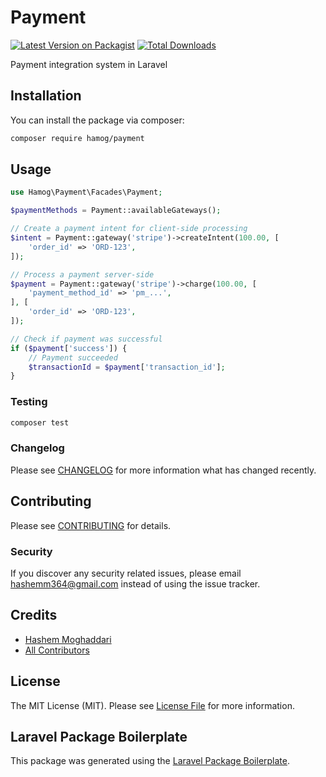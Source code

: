# Payment

[![Latest Version on Packagist](https://img.shields.io/packagist/v/hamog/payment.svg?style=flat-square)](https://packagist.org/packages/hamog/payment)
[![Total Downloads](https://img.shields.io/packagist/dt/hamog/payment.svg?style=flat-square)](https://packagist.org/packages/hamog/payment)

Payment integration system in Laravel
## Installation

You can install the package via composer:

```bash
composer require hamog/payment
```

## Usage

```php
use Hamog\Payment\Facades\Payment;

$paymentMethods = Payment::availableGateways();

// Create a payment intent for client-side processing
$intent = Payment::gateway('stripe')->createIntent(100.00, [
    'order_id' => 'ORD-123',
]);

// Process a payment server-side
$payment = Payment::gateway('stripe')->charge(100.00, [
    'payment_method_id' => 'pm_...',
], [
    'order_id' => 'ORD-123',
]);

// Check if payment was successful
if ($payment['success']) {
    // Payment succeeded
    $transactionId = $payment['transaction_id'];
}
```

### Testing

```bash
composer test
```

### Changelog

Please see [CHANGELOG](CHANGELOG.md) for more information what has changed recently.

## Contributing

Please see [CONTRIBUTING](CONTRIBUTING.md) for details.

### Security

If you discover any security related issues, please email hashemm364@gmail.com instead of using the issue tracker.

## Credits

-   [Hashem Moghaddari](https://github.com/hamog)
-   [All Contributors](../../contributors)

## License

The MIT License (MIT). Please see [License File](LICENSE.md) for more information.

## Laravel Package Boilerplate

This package was generated using the [Laravel Package Boilerplate](https://laravelpackageboilerplate.com).
